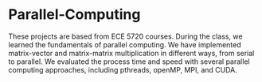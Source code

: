 # Parallel-Computing

These projects are based from ECE 5720 courses. During the class, we learned the fundamentals of parallel computing.
We have implemented matrix-vector and matrix-matrix multiplication in different ways, from serial to parallel. We evaluated the process time and speed with several parallel computing approaches, including pthreads, openMP, MPI, and CUDA.

